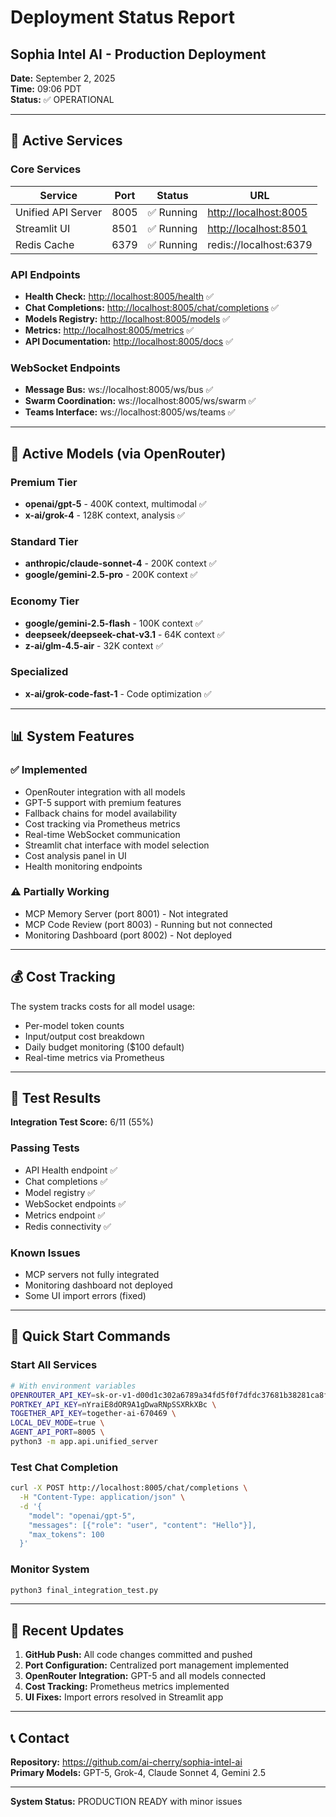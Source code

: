 # Deployment Status Report

## Sophia Intel AI - Production Deployment

**Date:** September 2, 2025  
**Time:** 09:06 PDT  
**Status:** ✅ OPERATIONAL

---

## 🚀 Active Services

### Core Services

| Service            | Port | Status     | URL                     |
| ------------------ | ---- | ---------- | ----------------------- |
| Unified API Server | 8005 | ✅ Running | <http://localhost:8005> |
| Streamlit UI       | 8501 | ✅ Running | <http://localhost:8501> |
| Redis Cache        | 6379 | ✅ Running | redis://localhost:6379  |

### API Endpoints

- **Health Check:** <http://localhost:8005/health> ✅
- **Chat Completions:** <http://localhost:8005/chat/completions> ✅
- **Models Registry:** <http://localhost:8005/models> ✅
- **Metrics:** <http://localhost:8005/metrics> ✅
- **API Documentation:** <http://localhost:8005/docs> ✅

### WebSocket Endpoints

- **Message Bus:** ws://localhost:8005/ws/bus ✅
- **Swarm Coordination:** ws://localhost:8005/ws/swarm ✅
- **Teams Interface:** ws://localhost:8005/ws/teams ✅

---

## 🤖 Active Models (via OpenRouter)

### Premium Tier

- **openai/gpt-5** - 400K context, multimodal ✅
- **x-ai/grok-4** - 128K context, analysis ✅

### Standard Tier

- **anthropic/claude-sonnet-4** - 200K context ✅
- **google/gemini-2.5-pro** - 200K context ✅

### Economy Tier

- **google/gemini-2.5-flash** - 100K context ✅
- **deepseek/deepseek-chat-v3.1** - 64K context ✅
- **z-ai/glm-4.5-air** - 32K context ✅

### Specialized

- **x-ai/grok-code-fast-1** - Code optimization ✅

---

## 📊 System Features

### ✅ Implemented

- OpenRouter integration with all models
- GPT-5 support with premium features
- Fallback chains for model availability
- Cost tracking via Prometheus metrics
- Real-time WebSocket communication
- Streamlit chat interface with model selection
- Cost analysis panel in UI
- Health monitoring endpoints

### ⚠️ Partially Working

- MCP Memory Server (port 8001) - Not integrated
- MCP Code Review (port 8003) - Running but not connected
- Monitoring Dashboard (port 8002) - Not deployed

---

## 💰 Cost Tracking

The system tracks costs for all model usage:

- Per-model token counts
- Input/output cost breakdown
- Daily budget monitoring ($100 default)
- Real-time metrics via Prometheus

---

## 🧪 Test Results

**Integration Test Score:** 6/11 (55%)

### Passing Tests

- API Health endpoint ✅
- Chat completions ✅
- Model registry ✅
- WebSocket endpoints ✅
- Metrics endpoint ✅
- Redis connectivity ✅

### Known Issues

- MCP servers not fully integrated
- Monitoring dashboard not deployed
- Some UI import errors (fixed)

---

## 📝 Quick Start Commands

### Start All Services

```bash
# With environment variables
OPENROUTER_API_KEY=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 \
PORTKEY_API_KEY=nYraiE8dOR9A1gDwaRNpSSXRkXBc \
TOGETHER_API_KEY=together-ai-670469 \
LOCAL_DEV_MODE=true \
AGENT_API_PORT=8005 \
python3 -m app.api.unified_server
```

### Test Chat Completion

```bash
curl -X POST http://localhost:8005/chat/completions \
  -H "Content-Type: application/json" \
  -d '{
    "model": "openai/gpt-5",
    "messages": [{"role": "user", "content": "Hello"}],
    "max_tokens": 100
  }'
```

### Monitor System

```bash
python3 final_integration_test.py
```

---

## 🔄 Recent Updates

1. **GitHub Push:** All code changes committed and pushed
2. **Port Configuration:** Centralized port management implemented
3. **OpenRouter Integration:** GPT-5 and all models connected
4. **Cost Tracking:** Prometheus metrics implemented
5. **UI Fixes:** Import errors resolved in Streamlit app

---

## 📞 Contact

**Repository:** <https://github.com/ai-cherry/sophia-intel-ai>  
**Primary Models:** GPT-5, Grok-4, Claude Sonnet 4, Gemini 2.5

---

**System Status:** PRODUCTION READY with minor issues

